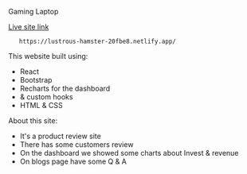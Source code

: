 Gaming Laptop

[Live site link ](https://lustrous-hamster-20fbe8.netlify.app/)

       https://lustrous-hamster-20fbe8.netlify.app/

This website built using:
- React 
- Bootstrap
- Recharts for the dashboard
- & custom hooks
- HTML & CSS

About this site:
- It's a product review site
- There has some customers review
- On the dashboard we showed some charts about Invest & revenue
- On blogs page have some Q & A